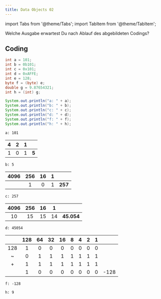 ```yaml
---
title: Data Objects 02
---
```


import Tabs from '@theme/Tabs';
import TabItem from '@theme/TabItem';

Welche Ausgabe erwartest Du nach Ablauf des abgebildeten Codings?

## Coding

```java
int a = 101;
int b = 0b101;
int c = 0x101;
int d = 0xAFFE;
int e = 128;
byte f = (byte) e;
double g = 9.87654321;
int h = (int) g;

System.out.println("a: " + a);
System.out.println("b: " + b);
System.out.println("c: " + c);
System.out.println("d: " + d);
System.out.println("f: " + f);
System.out.println("h: " + h);
```

<Tabs>
  <TabItem value="a" label="a" default>

```console
a: 101
```

  </TabItem>
  <TabItem value="b" label="0b101">

| 4   | 2   | 1   |       |
| --- | --- | --- | ----- |
| 1   | 0   | 1   | **5** |

```console
b: 5
```

  </TabItem>
  <TabItem value="c" label="0x101">

| 4096 | 256 | 16  |  1  |         |
| :--: | :-: | :-: | :-: | ------- |
|      |  1  |  0  |  1  | **257** |

```console
c: 257
```

  </TabItem>
  <TabItem value="d" label="0xAFFE">

| 4096 | 256 | 16  |  1  |            |
| :--: | :-: | :-: | :-: | ---------- |
|  10  | 15  | 15  | 14  | **45.054** |

```console
d: 45054
```

  </TabItem>
  <TabItem value="f" label="f">

|     | 128 | 64  | 32  | 16  |  8  |  4  |  2  |  1  |      |
| :-: | :-: | :-: | :-: | :-: | :-: | :-: | :-: | :-: | :--: |
| 128 |  1  |  0  |  0  |  0  |  0  |  0  |  0  |  0  |      |
|  ~  |  0  |  1  |  1  |  1  |  1  |  1  |  1  |  1  |      |
|  +  |  1  |  1  |  1  |  1  |  1  |  1  |  1  |  1  |      |
|     |  1  |  0  |  0  |  0  |  0  |  0  |  0  |  0  | -128 |

```console
f: -128
```

  </TabItem>
  <TabItem value="h" label="h">

```console
h: 9
```

  </TabItem>
</Tabs>
